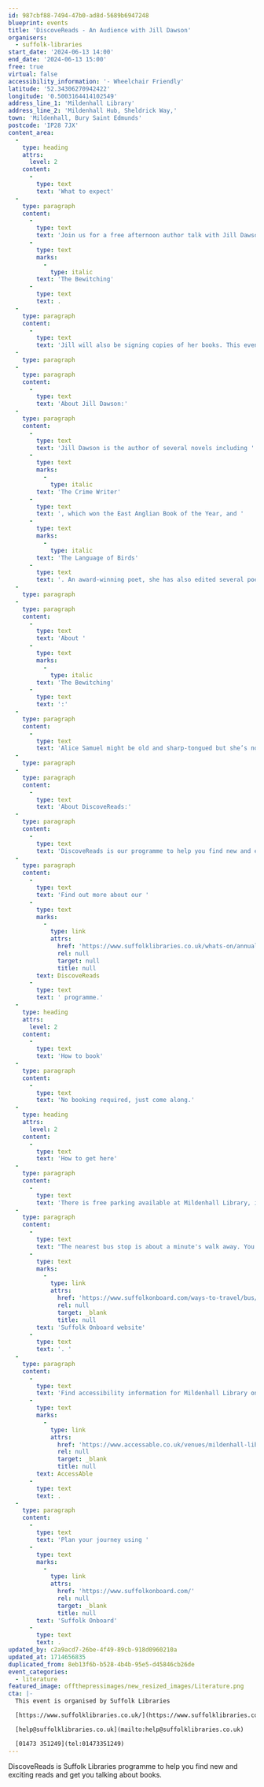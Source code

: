 ```yaml
---
id: 987cbf88-7494-47b0-ad8d-5689b6947248
blueprint: events
title: 'DiscoveReads - An Audience with Jill Dawson'
organisers:
  - suffolk-libraries
start_date: '2024-06-13 14:00'
end_date: '2024-06-13 15:00'
free: true
virtual: false
accessibility_information: '- Wheelchair Friendly'
latitude: '52.34306270942422'
longitude: '0.5003164414102549'
address_line_1: 'Mildenhall Library'
address_line_2: 'Mildenhall Hub, Sheldrick Way,'
town: 'Mildenhall, Bury Saint Edmunds'
postcode: 'IP28 7JX'
content_area:
  -
    type: heading
    attrs:
      level: 2
    content:
      -
        type: text
        text: 'What to expect'
  -
    type: paragraph
    content:
      -
        type: text
        text: 'Join us for a free afternoon author talk with Jill Dawson, award-winning poet and writer! Jill will be talking to us about her writing career and her latest novel, '
      -
        type: text
        marks:
          -
            type: italic
        text: 'The Bewitching'
      -
        type: text
        text: .
  -
    type: paragraph
    content:
      -
        type: text
        text: 'Jill will also be signing copies of her books. This event is free to attend but refreshments will be available for a donation.'
  -
    type: paragraph
  -
    type: paragraph
    content:
      -
        type: text
        text: 'About Jill Dawson:'
  -
    type: paragraph
    content:
      -
        type: text
        text: 'Jill Dawson is the author of several novels including '
      -
        type: text
        marks:
          -
            type: italic
        text: 'The Crime Writer'
      -
        type: text
        text: ', which won the East Anglian Book of the Year, and '
      -
        type: text
        marks:
          -
            type: italic
        text: 'The Language of Birds'
      -
        type: text
        text: '. An award-winning poet, she has also edited several poetry and short story anthologies.'
  -
    type: paragraph
  -
    type: paragraph
    content:
      -
        type: text
        text: 'About '
      -
        type: text
        marks:
          -
            type: italic
        text: 'The Bewitching'
      -
        type: text
        text: ':'
  -
    type: paragraph
    content:
      -
        type: text
        text: 'Alice Samuel might be old and sharp-tongued but she’s no fool. Visiting her new neighbours in her Fenland village, she can tell Squire Throckmorton’s family is troubled. Yet when one of the daughters accuses her of witchcraft, Alice fails to grasp the danger she faces.'
  -
    type: paragraph
  -
    type: paragraph
    content:
      -
        type: text
        text: 'About DiscoveReads:'
  -
    type: paragraph
    content:
      -
        type: text
        text: 'DiscoveReads is our programme to help you find new and exciting reads and get you talking about books. With a selection of five great books recommended by readers, DiscoveReads is a unique way to take your reading to new places. All you need is your library card and an open mind!'
  -
    type: paragraph
    content:
      -
        type: text
        text: 'Find out more about our '
      -
        type: text
        marks:
          -
            type: link
            attrs:
              href: 'https://www.suffolklibraries.co.uk/whats-on/annual-events/discovereads'
              rel: null
              target: null
              title: null
        text: DiscoveReads
      -
        type: text
        text: ' programme.'
  -
    type: heading
    attrs:
      level: 2
    content:
      -
        type: text
        text: 'How to book'
  -
    type: paragraph
    content:
      -
        type: text
        text: 'No booking required, just come along.'
  -
    type: heading
    attrs:
      level: 2
    content:
      -
        type: text
        text: 'How to get here'
  -
    type: paragraph
    content:
      -
        type: text
        text: 'There is free parking available at Mildenhall Library, including Blue Badge bays. '
  -
    type: paragraph
    content:
      -
        type: text
        text: "The nearest bus stop is about a minute's walk away. You can find up-to-date bus timetables on the "
      -
        type: text
        marks:
          -
            type: link
            attrs:
              href: 'https://www.suffolkonboard.com/ways-to-travel/bus/'
              rel: null
              target: _blank
              title: null
        text: 'Suffolk Onboard website'
      -
        type: text
        text: '. '
  -
    type: paragraph
    content:
      -
        type: text
        text: 'Find accessibility information for Mildenhall Library on '
      -
        type: text
        marks:
          -
            type: link
            attrs:
              href: 'https://www.accessable.co.uk/venues/mildenhall-library'
              rel: null
              target: _blank
              title: null
        text: AccessAble
      -
        type: text
        text: .
  -
    type: paragraph
    content:
      -
        type: text
        text: 'Plan your journey using '
      -
        type: text
        marks:
          -
            type: link
            attrs:
              href: 'https://www.suffolkonboard.com/'
              rel: null
              target: _blank
              title: null
        text: 'Suffolk Onboard'
      -
        type: text
        text: .
updated_by: c2a9acd7-26be-4f49-89cb-918d0960210a
updated_at: 1714656835
duplicated_from: 8eb13f6b-b528-4b4b-95e5-d45846cb26de
event_categories:
  - literature
featured_image: offthepressimages/new_resized_images/Literature.png
cta: |-
  This event is organised by Suffolk Libraries

  [https://www.suffolklibraries.co.uk/](https://www.suffolklibraries.co.uk/) 

  [help@suffolklibraries.co.uk](mailto:help@suffolklibraries.co.uk)

  [01473 351249](tel:01473351249)
---
```

DiscoveReads is Suffolk Libraries programme to help you find new and exciting reads and get you talking about books.